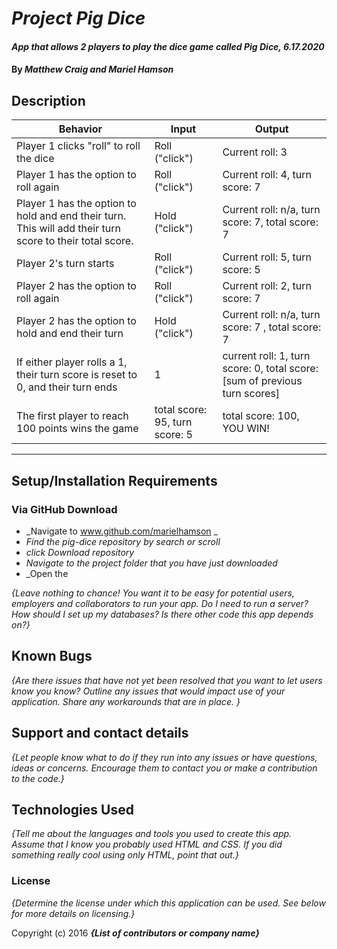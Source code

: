 # _Project Pig Dice_

#### _App that allows 2 players to play the dice game called Pig Dice, 6.17.2020_

#### By _**Matthew Craig and Mariel Hamson**_

## Description

| Behavior | Input | Output|
|----------|-------|-------|
| Player 1 clicks "roll" to roll the dice | Roll ("click") | Current roll: 3 |
| Player 1 has the option to roll again | Roll ("click") | Current roll: 4, turn score: 7 |
| Player 1 has the option to hold and end their turn. This will add their turn score to their total score. | Hold ("click") | Current roll: n/a, turn score: 7, total score: 7 |
| Player 2's turn starts | Roll ("click") | Current roll: 5, turn score: 5 |
| Player 2 has the option to roll again | Roll ("click") | Current roll: 2, turn score: 7 |
| Player 2 has the option to hold and end their turn | Hold ("click") | Current roll: n/a, turn score: 7 , total score: 7|
| If either player rolls a 1, their turn score is reset to 0, and their turn ends | 1 | current roll: 1, turn score: 0, total score: [sum of previous turn scores] |
| The first player to reach 100 points wins the game | total score: 95, turn score: 5 | total score: 100, YOU WIN!|

---

## Setup/Installation Requirements 
  ### Via GitHub Download

* _Navigate to www.github.com/marielhamson _
* _Find the pig-dice repository by search or scroll_
* _click Download repository_
* _Navigate to the project folder that you have just downloaded_
* _Open the 

_{Leave nothing to chance! You want it to be easy for potential users, employers and collaborators to run your app. Do I need to run a server? How should I set up my databases? Is there other code this app depends on?}_

## Known Bugs

_{Are there issues that have not yet been resolved that you want to let users know you know?  Outline any issues that would impact use of your application.  Share any workarounds that are in place. }_

## Support and contact details

_{Let people know what to do if they run into any issues or have questions, ideas or concerns.  Encourage them to contact you or make a contribution to the code.}_

## Technologies Used

_{Tell me about the languages and tools you used to create this app. Assume that I know you probably used HTML and CSS. If you did something really cool using only HTML, point that out.}_

### License

*{Determine the license under which this application can be used.  See below for more details on licensing.}*

Copyright (c) 2016 **_{List of contributors or company name}_**
